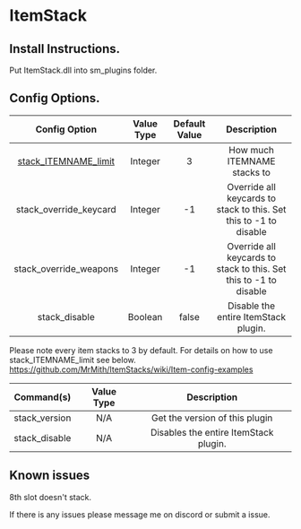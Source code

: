 # ItemStack

## Install Instructions.
Put ItemStack.dll into sm_plugins folder.


## Config Options.
| Config Option              | Value Type      | Default Value | Description |
|   :---:                    |     :---:       |    :---:      |    :---:    |
| [stack_ITEMNAME_limit](https://github.com/MrMith/ItemStacks/wiki/Item-config-examples)       | Integer         | 3             | How much ITEMNAME stacks to |
| stack_override_keycard     | Integer         | -1       | Override all keycards to stack to this. Set this to -1 to disable |
| stack_override_weapons     | Integer         | -1       | Override all keycards to stack to this. Set this to -1 to disable |
| stack_disable              | Boolean         | false    | Disable the entire ItemStack plugin. |

Please note every item stacks to 3 by default.
For details on how to use stack_ITEMNAME_limit see below.
https://github.com/MrMith/ItemStacks/wiki/Item-config-examples


| Command(s)                 | Value Type      | Description                              |
|   :---:                    |     :---:       |    :---:                                 |
| stack_version              | N/A             | Get the version of this plugin           |
| stack_disable              | N/A             | Disables the entire ItemStack plugin.    |

## Known issues
8th slot doesn't stack.

If there is any issues please message me on discord or submit a issue.

